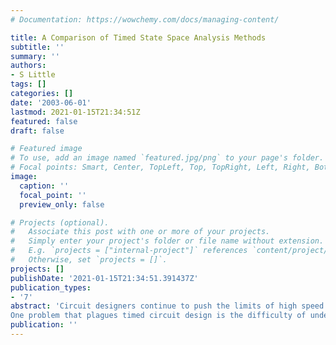 ```yaml
---
# Documentation: https://wowchemy.com/docs/managing-content/

title: A Comparison of Timed State Space Analysis Methods
subtitle: ''
summary: ''
authors:
- S Little
tags: []
categories: []
date: '2003-06-01'
lastmod: 2021-01-15T21:34:51Z
featured: false
draft: false

# Featured image
# To use, add an image named `featured.jpg/png` to your page's folder.
# Focal points: Smart, Center, TopLeft, Top, TopRight, Left, Right, BottomLeft, Bottom, BottomRight.
image:
  caption: ''
  focal_point: ''
  preview_only: false

# Projects (optional).
#   Associate this post with one or more of your projects.
#   Simply enter your project's folder or file name without extension.
#   E.g. `projects = ["internal-project"]` references `content/project/deep-learning/index.md`.
#   Otherwise, set `projects = []`.
projects: []
publishDate: '2021-01-15T21:34:51.391437Z'
publication_types:
- '7'
abstract: 'Circuit designers continue to push the limits of high speed circuit design. This desire for speed motivates the creation of new and innovative design styles. One of these design styles is timed circuits. Timed circuits take advantage of timing information to increase performance. This style has been applied in industrial research to designs like IBM’s guTS microprocessor, the Intel RAPPID project, and Sun’s GasP circuits. These experimental designs were successful at increasing performance, but they are only experimental designs. Timed circuits have not yet been used in a commercial design.
One problem that plagues timed circuit design is the difficulty of understanding the complex timing interactions between circuit components. In response to this problem, researchers have created several methods and tools to help verify timed circuit designs. One of the most critical aspects of these methods is state space exploration of both the timed and untimed state space. This work concentrates on two leading methods to do timed state space exploration using Petri nets. These methods were previously implemented in two different CAD tools, ATACS and VINAS-P. However, a clear comparison of the methods has not been done due to the fact that the methods were implemented in different tools. We extended the ATACS framework by adding the methods previously only used by VINAS-P. Having both methods implemented in the same tool allows us to do an accurate comparison of the methods to better understand the strengths and weaknesses of each method.'
publication: ''
---
```

